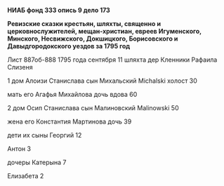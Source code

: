 **НИАБ фонд 333 опись 9 дело 173**

**Ревизские сказки крестьян, шляхты, священно и церковнослужителей,
мещан-христиан, евреев Игуменского, Минского, Несвижского, Докшицкого,
Борисовского и Давыдгородокского уездов за 1795 год**

Лист 887об-888 1795 года сентября 11 шляхта дер Кленники Рафаила Слизеня

1 дом Алоизи Станислава сын Михальский Michalski холост 30

мать его Агафья Михайлова дочь вдова 60

2 дом Осип Станислава сын Малиновский Malinowski 50

жена его Константия Мартинова дочь 39

дети их сыны Георгий 12

Антон 3

дочеры Катерына 7

Елизабета 2
